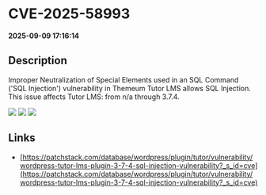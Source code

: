 # CVE-2025-58993

**2025-09-09 17:16:14**

## Description
Improper Neutralization of Special Elements used in an SQL Command ('SQL Injection') vulnerability in Themeum Tutor LMS allows SQL Injection. This issue affects Tutor LMS: from n/a through 3.7.4.

![](https://img.shields.io/static/v1?label=Score&message=7.6&color=red)
![](https://img.shields.io/static/v1?label=Severity&message=HIGH&color=red)
![](https://img.shields.io/static/v1?label=CWE&message=SQL&color=green)

## Links
- [https://patchstack.com/database/wordpress/plugin/tutor/vulnerability/wordpress-tutor-lms-plugin-3-7-4-sql-injection-vulnerability?_s_id=cve](https://patchstack.com/database/wordpress/plugin/tutor/vulnerability/wordpress-tutor-lms-plugin-3-7-4-sql-injection-vulnerability?_s_id=cve)
